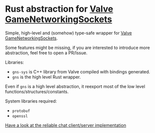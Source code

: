 # Rust abstraction for [Valve GameNetworkingSockets](https://github.com/ValveSoftware/GameNetworkingSockets)

Simple, high-level and (somehow) type-safe wrapper for [Valve GameNetworkingSockets](https://github.com/ValveSoftware/GameNetworkingSockets).

Some features might be missing, if you are interested to introduce more abstraction, feel free to open a PR/Issue.

Libraries:
- `gns-sys` is C++ library from Valve compiled with bindings generated.
- `gns` is the high level Rust wrapper.

Even if `gns` is a high level abstraction, it reexport most of the low level functions/structures/constants.

System libraries required:
- `protobuf`
- `openssl`

[Have a look at the reliable chat client/server implementation](./example/src/main.rs)

